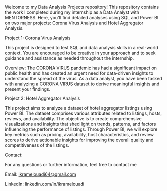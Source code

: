 Welcome to my Data Analysis Projects repository! This repository contains the work I completed during my internship as a Data Analyst with MENTORNESS. Here, you'll find detailed analyses using SQL and Power BI on two major projects: Corona Virus Analysis and Hotel Aggregator Analysis.


Project 1: Corona Virus Analysis 

This project is designed to test SQL and data analysis skills in a real-world context. You are encouraged to be creative in your approach and to seek guidance and assistance as needed throughout the internship. 

Overview:
The CORONA VIRUS pandemic has had a significant impact on public health and has created an urgent need for data-driven insights to understand the spread of the virus. As a data analyst, you have been tasked with analyzing a CORONA VIRUS dataset to derive meaningful insights and present your findings.


Project 2: Hotel Aggregator Analysis

This project aims to analyze a dataset of hotel aggregator listings using Power BI. The dataset comprises various attributes related to listings, hosts, reviews, and availability. The objective is to create comprehensive visualizations and insights that shed light on trends, patterns, and factors influencing the performance of listings. Through Power BI, we will explore key metrics such as pricing, availability, host characteristics, and review scores to derive actionable insights for improving the overall quality and competitiveness of the listings.


Contact:

For any questions or further information, feel free to contact me

Email: ikramelouadi64@gmail.com

LinkedIn: linkedin.com/in/ikramelouadi

